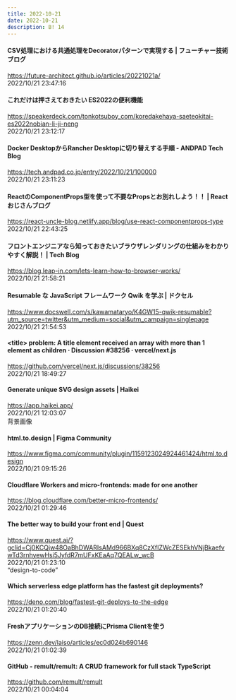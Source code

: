 ```yaml
---
title: 2022-10-21
date: 2022-10-21
description: B! 14
---
```


#### CSV処理における共通処理をDecoratorパターンで実現する | フューチャー技術ブログ
https://future-architect.github.io/articles/20221021a/<br>
2022/10/21 23:47:16<br>


#### これだけは押さえておきたい ES2022の便利機能
https://speakerdeck.com/tonkotsuboy_com/koredakehaya-saeteokitai-es2022nobian-li-ji-neng<br>
2022/10/21 23:12:17<br>


#### Docker DesktopからRancher Desktopに切り替えする手順 - ANDPAD Tech Blog
https://tech.andpad.co.jp/entry/2022/10/21/100000<br>
2022/10/21 23:11:23<br>


#### ReactのComponentProps型を使って不要なPropsとお別れしよう！！ | Reactおじさんブログ
https://react-uncle-blog.netlify.app/blog/use-react-componentprops-type<br>
2022/10/21 22:43:25<br>


#### フロントエンジニアなら知っておきたいブラウザレンダリングの仕組みをわかりやすく解説！ | Tech Blog
https://blog.leap-in.com/lets-learn-how-to-browser-works/<br>
2022/10/21 21:58:21<br>


#### Resumable な JavaScript フレームワーク Qwik を学ぶ | ドクセル
https://www.docswell.com/s/kawamataryo/K4GW15-qwik-resumable?utm_source=twitter&utm_medium=social&utm_campaign=singlepage<br>
2022/10/21 21:54:53<br>


#### &lt;title&gt; problem: A title element received an array with more than 1 element as children · Discussion #38256 · vercel/next.js
https://github.com/vercel/next.js/discussions/38256<br>
2022/10/21 18:49:27<br>


#### Generate unique SVG design assets | Haikei
https://app.haikei.app/<br>
2022/10/21 12:03:07<br>
背景画像


#### html.to.design | Figma Community
https://www.figma.com/community/plugin/1159123024924461424/html.to.design<br>
2022/10/21 09:15:26<br>


#### Cloudflare Workers and micro-frontends: made for one another
https://blog.cloudflare.com/better-micro-frontends/<br>
2022/10/21 01:29:46<br>


#### The better way to build your front end | Quest
https://www.quest.ai/?gclid=Cj0KCQjw48OaBhDWARIsAMd966BXq8CzXfIZWcZESEkhVNjBkaefvwTd3rnhyewHsi5JyfdR7mUFxKEaAq7QEALw_wcB<br>
2022/10/21 01:23:10<br>
“design-to-code”


#### Which serverless edge platform has the fastest git deployments?
https://deno.com/blog/fastest-git-deploys-to-the-edge<br>
2022/10/21 01:20:40<br>


#### FreshアプリケーションのDB接続にPrisma Clientを使う
https://zenn.dev/laiso/articles/ec0d024b690146<br>
2022/10/21 01:02:39<br>


#### GitHub - remult/remult: A CRUD framework for full stack TypeScript
https://github.com/remult/remult<br>
2022/10/21 00:04:04<br>


